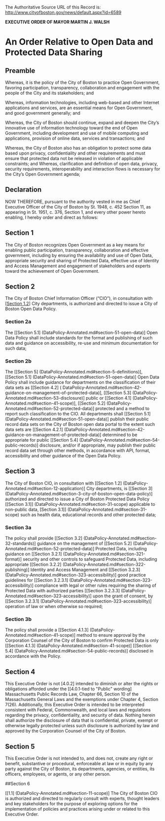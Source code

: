 The Authoritative Source URL of this Record is: http://www.cityofboston.gov/news/default.aspx?id=6589

**EXECUTIVE ORDER OF MAYOR MARTIN J. WALSH**

# An Order Relative to Open Data and Protected Data Sharing

## Preamble

Whereas, it is the policy of the City of Boston to practice Open Government, favoring participation, transparency, collaboration and engagement with the people of the City and its stakeholders; and

Whereas, information technologies, including web-based and other Internet applications and services, are an essential means for Open Government, and good government generally; and

Whereas, the City of Boston should continue, expand and deepen the City’s innovative use of information technology toward the end of Open Government, including development and use of mobile computing and applications, provision of online data, services and transactions; and

Whereas, the City of Boston also has an obligation to protect some data based upon privacy, confidentiality and other requirements and must ensure that protected data not be released in violation of applicable constraints; and
Whereas, clarification and definition of open data, privacy, security requirements, interoperability and interaction flows is necessary for the City’s Open Government agenda;

## Declaration 

NOW THEREFORE, pursuant to the authority vested in me as Chief Executive Officer of the City of Boston by St. 1948, c. 452 Section 11, as appearing in St. 1951, c. 376, Section 1, and every other power hereto enabling, I hereby order and direct as follows:

## Section 1

The City of Boston recognizes Open Government as a key means for enabling public participation, transparency, collaboration and effective government, including by ensuring the availability and use of Open Data, appropriate security and sharing of Protected Data, effective use of Identity and Access Management and engagement of stakeholders and experts toward the achievement of Open Government.

## Section 2

The City of Boston Chief Information Officer (“CIO”), in consultation with [[Section 1.2](DataPolicy-Annotated.md#section-12-application)] City departments, is authorized and directed to issue a City of Boston Open Data Policy.

### Section 2a

The [[Section 5.1] (DataPolicy-Annotated.md#section-51-open-data)]  Open Data Policy shall include standards for the format and publishing of such data and guidance on accessibility, re-use and minimum documentation for such data;  

### Section 2b

The [[Section 5] (DataPolicy-Annotated.md#section-5-definitions)], [[Section 5.1] (DataPolicy-Annotated.md#section-51-open-data)] Open Data Policy shall include guidance for departments on the classification of their data sets as [[Section 4.2] ( DataPolicy-Annotated.md#section-42-guidance-on-management-of-protected-data)], [[Section 5.3] (DataPolicy-Annotated.md#section-53-disclosure)] public or [[Section 4.1] (DataPolicy-Annotated.md#section-41-scope)], [[Section 5.2]  (DataPolicy-Annotated.md#section-52-protected-data)] protected and a method to report such classification to the CIO.  All departments shall [[Section 5.1] (DataPolicy-Annotated.md#section-51-open-data)] publish their public record data sets on the City of Boston open data portal to the extent such data sets are [[Section 4.2.1] (DataPolicy-Annotated.md#section-42-guidance-on-management-of-protected-data)] determined to be appropriate for public [[Section 5.4] (DataPolicy-Annotated.md#section-54-public-records)] disclosure, and/or if appropriate, may publish their public record data set through other methods, in accordance with API, format, accessibility and other guidance of the Open Data Policy.

## Section 3

The City of Boston CIO, in consultation with [[Section 1.2] (DataPolicy-Annotated.md#section-12-application)] City departments, is [[Section 3] (DataPolicy-Annotated.md#section-3-city-of-boston-open-data-policy)] authorized and directed to issue a City of Boston  Protected Data Policy [[Section 3.1]] (DataPolicy-Annotated.md#section-31-scope) applicable to non-public data, [Section 3.1]] (DataPolicy-Annotated.md#section-31-scope) such as health data, educational records and other protected data; 

### Section 3a

The policy shall provide [[Section 3.2] (DataPolicy-Annotated.md#section-32-standards)] guidance on the management of [[Section 5.2] (DataPolicy-Annotated.md#section-52-protected-data)] Protected Data, including guidance on [[Section 3.2.1] (DataPolicy-Annotated.md#section-321-format)] security and other controls to safeguard Protected Data, including appropriate [[Section 3.2.2] (DataPolicy-Annotated.md#section-322-publishing)] Identity and Access Management and [[Section 3.2.3] (DataPolicy-Annotated.md#section-323-accessibility)] good practice guidelines for [[Section 3.2.3.1] (DataPolicy-Annotated.md#section-323-accessibility)] compliance with legal or other rules requiring the sharing of Protected Data with authorized parties [[Section 3.2.3.3] (DataPolicy-Annotated.md#section-323-accessibility)] upon the grant of consent, by [[Section 3.2.3.1] (DataPolicy-Annotated.md#section-323-accessibility)] operation of law or when otherwise so required;

### Section 3b

The policy shall provide a [[Section 4.1.3] (DataPolicy-Annotated.md#section-41-scope)] method to ensure approval by the Corporation Counsel of the City of Boston to confirm Protected Data is only [[Section 4.1.3] (DataPolicy-Annotated.md#section-41-scope)] [[Section 5.4] (DataPolicy-Annotated.md#section-54-public-records)] disclosed in accordance with the Policy.

## Section 4

This Executive Order is not [4.0.2] intended to diminish or alter the rights or obligations afforded under the [[4.0.1-tied to "Public" wording] Massachusetts Public Records Law, Chapter 66, Section 10 of the Massachusetts General Laws and the exemptions under Chapter 4, Section 7(26).  Additionally, this Executive Order is intended to be interpreted consistent with Federal, Commonwealth, and local laws and regulations regarding the privacy, confidentiality, and security of data.  Nothing herein shall authorize the disclosure of data that is confidential, private, exempt or otherwise legally protected unless such disclosure is authorized by law and approved by the Corporation Counsel of the City of Boston.

## Section 5

This Executive Order is not intended to, and does not, create any right or benefit, substantive or procedural, enforceable at law or in equity by any party against the City of Boston, its departments, agencies, or entities, its officers, employees, or agents, or any other person.

##Section 6 

[[1.1] (DataPolicy-Annotated.md#section-11-scope)] The City of Boston CIO is authorized and directed to regularly consult with experts, thought leaders and key stakeholders for the purpose of exploring options for the implementation of policies and practices arising under or related to this Executive Order.
